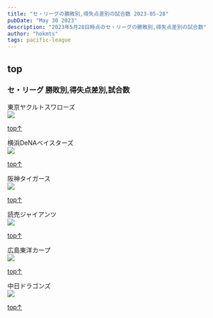 ```yaml
---
title: "セ・リーグの勝敗別,得失点差別の試合数 2023-05-28"
pubDate: "May 30 2023"
description: "2023年5月28日時点のセ・リーグの勝敗別,得失点差別の試合数"
author: "hokmts"
tags: pacific-league
---
```


## top

### セ・リーグ 勝敗別,得失点差別,試合数

東京ヤクルトスワローズ
<img src="/2023score020528_files/figure-markdown_strict/2023_Team_Stats1-1.png" style="display: block; margin: auto;" />

[top↑](#top)

横浜DeNAベイスターズ
<img src="/2023score020528_files/figure-markdown_strict/2023_Team_Stats2-1.png" style="display: block; margin: auto;" />

[top↑](#top)

阪神タイガース
<img src="/2023score020528_files/figure-markdown_strict/2023_Team_Stats3-1.png" style="display: block; margin: auto;" />

[top↑](#top)

読売ジャイアンツ
<img src="/2023score020528_files/figure-markdown_strict/2023_Team_Stats4-1.png" style="display: block; margin: auto;" />

[top↑](#top)

広島東洋カープ
<img src="/2023score020528_files/figure-markdown_strict/2023_Team_Stats5-1.png" style="display: block; margin: auto;" />

[top↑](#top)

中日ドラゴンズ
<img src="/2023score020528_files/figure-markdown_strict/2023_Team_Stats6-1.png" style="display: block; margin: auto;" />

[top↑](#top)
